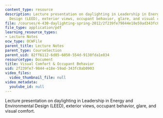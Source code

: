 ```yaml
---
content_type: resource
description: Lecture presentation on daylighting in Leadership in Energy and Environmental
  Design (LEED), exterior views, occupant behavior, glare, and visual comfort.
file: /courses/4-430-daylighting-spring-2012/2f239fe79844e18e59ad343fc8ab0903_MIT4_430S12_lec13.pdf
file_type: application/pdf
learning_resource_types:
- Lecture Notes
ocw_type: OCWFile
parent_title: Lecture Notes
parent_type: CourseSection
parent_uid: 82ff6112-6d85-6050-554d-9138fda1e834
resourcetype: Document
title: Visual Comfort & Occupant Behavior
uid: 2f239fe7-9844-e18e-59ad-343fc8ab0903
video_files:
  video_thumbnail_file: null
video_metadata:
  youtube_id: null
---
```

Lecture presentation on daylighting in Leadership in Energy and Environmental Design (LEED), exterior views, occupant behavior, glare, and visual comfort.

